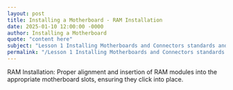 ```yaml
---
layout: post
title: Installing a Motherboard - RAM Installation
date: 2025-01-10 12:00:00 -0000
author: Installing a Motherboard
quote: "content here"
subject: "Lesson 1 Installing Motherboards and Connectors standards and specifications"
permalink: "/Lesson 1 Installing Motherboards and Connectors standards and specifications/Installing a Motherboard/Installing a Motherboard - RAM Installation"
---
```


RAM Installation: Proper alignment and insertion of RAM modules into the appropriate motherboard slots, ensuring they click into place.
